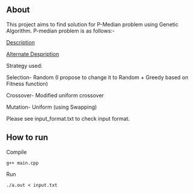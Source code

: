 ## About
This project aims to find solution for P-Median problem using Genetic Algorithm. P-median problem is as follows:-

[Description](http://ieor.berkeley.edu/~ieor151/lecture_notes/ieor151_lec13.pdf)

[Alternate Despription](http://www.hyuan.com/java/how.html)

Strategy used:

Selection- Random (I propose to change it to Random + Greedy based on Fitness function)

Crossover- Modified uniform crossover

Mutation- Uniform (using Swapping)


Please see input_format.txt to check input format.

## How to run

Compile

```
g++ main.cpp
```

Run

```
./a.out < input.txt
```
